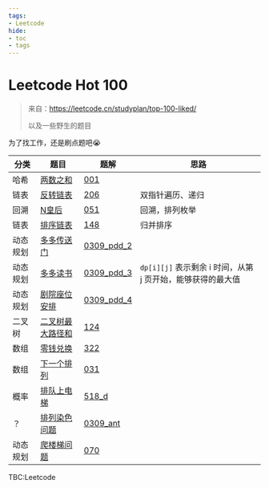 ```yaml
---
tags:
- Leetcode
hide:
- toc
- tags
---
```


# Leetcode Hot 100

> 来自：<https://leetcode.cn/studyplan/top-100-liked/>
>
> 以及一些野生的题目

为了找工作，还是刷点题吧😭

|分类|题目|题解|思路|
|-----|-----|-----|-----|
|哈希|[两数之和](https://leetcode.cn/problems/two-sum/)|[001](./001/)||
|链表|[反转链表](https://leetcode.cn/problems/reverse-linked-list/)|[206](./206/)|双指针遍历、递归|
|回溯|[N皇后](https://leetcode.cn/problems/n-queens/)|[051](./051/)|回溯，排列枚举|
|链表|[排序链表](https://leetcode.cn/problems/sort-list/)|[148](./148/)|归并排序|
|动态规划|[多多传送门](../Algorithm/interview/0309_pdd)|[0309_pdd_2](./0309_pdd_2/)||
|动态规划|[多多读书](../Algorithm/interview/0309_pdd)|[0309_pdd_3](./0309_pdd_3/)|`dp[i][j]` 表示剩余 i 时间，从第 j 页开始，能够获得的最大值|
|动态规划|[剧院座位安排](../Algorithm/interview/0309_pdd)|[0309_pdd_4](./0309_pdd_4/)||
|二叉树|[二叉树最大路径和](https://leetcode.cn/problems/binary-tree-maximum-path-sum/)|[124](./124/)||
|数组|[零钱兑换](https://leetcode.cn/problems/coin-change/)|[322](./322/)||
|数组|[下一个排列](https://leetcode.cn/problems/next-permutation/)|[031](./031/)||
|概率|[排队上电梯](https://codeforces.com/problemset/problem/518/D/)|[518_d](./518_d/)||
|？|[排列染色问题](../DataAnalysis/interview/0309_ant)|[0309_ant](./0309_ant/)||
|动态规划|[爬楼梯问题](https://leetcode.cn/problems/climbing-stairs/)|[070](./070/)||

TBC:Leetcode
